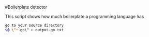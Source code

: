 #Boilerplate detector

This script shows how much boilerplate a programming language has 

```bash
go to your source directory
$@ \"*.go\" > output-go.txt
```
